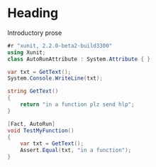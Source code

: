 ﻿# Heading

Introductory prose

```csharp
#r "xunit, 2.2.0-beta2-build3300"
using Xunit;
class AutoRunAttribute : System.Attribute { }
```

```csharp
var txt = GetText();
System.Console.WriteLine(txt);

string GetText()
{
    return "in a function plz send hlp";
}
```

```csharp
[Fact, AutoRun]
void TestMyFunction()
{
    var txt = GetText();
    Assert.Equal(txt, "in a function");
}
```
